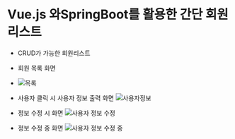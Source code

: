 # Vue.js 와SpringBoot를 활용한 간단 회원리스트
- CRUD가 가능한 회원리스트
- 회원 목록 화면
- ![목록](https://github.com/wkdtpqls/VueSpringProject/assets/112832631/c82eaa7f-951e-460e-8072-a96ae6c24fe2)
- 사용자 클릭 시 사용자 정보 출력 화면
![사용자정보](https://github.com/wkdtpqls/VueSpringProject/assets/112832631/d925dce5-1c3b-49fe-817f-9cb8b9fc1cc2)

- 정보 수정 시 화면
![사용자 정보 수정](https://github.com/wkdtpqls/VueSpringProject/assets/112832631/1a3fd4a9-4268-452d-b9c7-e2024afdba22)

- 정보 수정 중 화면
![사용자 정보 수정 중](https://github.com/wkdtpqls/VueSpringProject/assets/112832631/88d70957-c618-4b8f-b5cb-ab58459c36f2)

